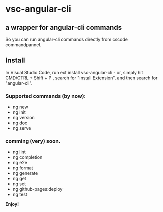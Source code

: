 # vsc-angular-cli
## a wrapper for angular-cli commands
So you can run angular-cli commands directly from cscode commandpannel.

## Install

In Visual Studio Code, run  ext install vsc-angular-cli  - or, simply hit  CMD/CTRL + Shift + P , search for "Install Extension", and then search for "angular-cli".

### Supported commands (by now):
* ng new
* ng init
* ng version
* ng doc
* ng serve

### comming (very) soon.
* ng lint
* ng completion
* ng e2e
* ng format
* ng generate
* ng get
* ng set
* ng github-pages:deploy
* ng test

**Enjoy!**


